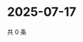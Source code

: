 # 2025-07-17

共 0 条

<!-- BEGIN ZHIHUQUESTIONS -->
<!-- 最后更新时间 Thu Jul 17 2025 00:15:21 GMT+0800 (China Standard Time) -->

<!-- END ZHIHUQUESTIONS -->
